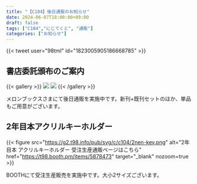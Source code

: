```yaml
---
title: "【C104】後日通販のお知らせ"
date: 2024-06-07T18:00:00+09:00
draft: false
tags: ["C104","にじてくと", "通販"]
categories: ["お知らせ"]
---
```


{{< tweet user="98tml" id="1823005905186668785" >}}

## 書店委託頒布のご案内

{{< gallery >}}
<a href="https://www.melonbooks.co.jp/detail/detail.php?product_id=2529618" title="にじてくとの同人誌まとめ買いはこちら(メロンブックス)" target="_blank"><img src="https://g2.t98.info/pub/svg/c/c104/melobu-matome.png" class="grid-w45 nozoom"></a>
<a href="https://www.melonbooks.co.jp/circle/index.php?circle_id=119704" title="にじてくとの同人誌単品購入はこちら(メロンブックス)" target="_blank"><img src="https://g2.t98.info/pub/svg/c/c104/melobu-matome.png" class="grid-w45 nozoom"></a>
{{< /gallery >}}


メロンブックスさまにて後日通販を実施中です。新刊+既刊セットのほか、単品もご用意がございます。

## 2年目本アクリルキーホルダー

{{< figure
    src="https://g2.t98.info/pub/svg/c/c104/2nen-key.png"
    alt="2年目本 アクリルキーホルダー 受注生産通販ページはこちら"
    href="https://t98.booth.pm/items/5878473"
    target="_blank"
    nozoom=true
    >}}

BOOTHにて受注生産販売を実施中です。大小2サイズございます。

<!--

いつもお世話になっております。ほむりんです。

前回に引き続き、
今夏開催されるコミックマーケット104にサークル参加することとなりましたのでお知らせいたします！

今回は、カメラ活動を始めてから2年目での経験等をまとめた本と、
カメラマンとはどんなことをしているのか？ などをまとめた本の2冊を新刊として頒布します。

その他、名刺の配布のほか、既刊とキャラクターグッズの頒布もいたします。
当日ご都合が合う方いらっしゃればぜひ当サークルのスペースへお立ち寄りください！！

## 概要

- コミックマーケット104 **2日目** <2024年8月12日 (月)>
- 配置： **西地区(西1ホール) “ね” ブロック 17-b**
- [コミックマーケット104 Webカタログはこちら](https://webcatalog.circle.ms/Perma/Circle/10448152/)

## お品書き

![お品書き](/posts/2024/060701/c104_menu_r1.webp)

こちらは暫定版です。確定版は8月上旬に公開予定です。

## 取置予約受付中

[＞＞ こちらからお申し込みください(Googleフォーム)](https://forms.gle/CcnaPbo6mCUrW3cA8)

![取置について](/posts/2024/060701/c104_reserve.webp)

前回の実績を踏まえ、今回は持ち込み部数を減らす予定です。そのため、状況により売り切れてしまう可能性がございます。
取り置きの旨お知らせいただけますと、当日15:00までのご都合の良いタイミングで売切を心配せずお受け取りいただけます。ぜひご利用ください。

**【早期予約特典】2024/8/4 23:59(JST) までに新刊2種両方を含んだご予約で合計金額から100円引いたします。**

### 当日引取の方法

フォーム入力後、受付番号が記載されたご予約確定メールが自動で送信されます。
当日引換の際、「**受付番号**」をブーススタッフへお伝えください。
メール不着等の事情により受付番号が分からない場合は、入力いただいたメールアドレスをお伝え下さい。

大変恐れ入りますが、スペースに列ができている場合は、最後尾にお並びください。

### 取置の注意事項

- Googleアカウントが必要です。メールアドレスのみ取得します。取得した情報は重複した回答の防止及び受付番号・リマインドの通知のみに使用します
- 先着順の受付となっております。頒布物は数に限りがありますので、お早めにお申し込みください。
- 取置期限は当日15:00までとなっております。以降は理由の如何を問わず予約は無効となりますのでご注意ください。期限までに引取が困難な場合は[通販](#書店委託頒布のご案内)をご利用ください。
- 内容の変更は 当日10:00 までにメールまたは[Xのダイレクトメッセージ](https://x.com/98tml)で連絡をお願いいたします。
- キャンセル連絡は10:00以降でも受け付けますので早い段階でお知らせください。

## キャッシュレス決済が使えます

当サークルでは現金のほか、便利なキャッシュレス決済もご利用いただけます。  
レシートも発行いたします[^1]。かわいいイラストつき！   
今回より au PAY・PayPay他各種QRコード決済もご利用いただけるようになりました！

[^1]: 領収書も発行可能ですが、インボイスには対応しておりません

- クレジット/デビット/プリベイドカード: Visa、Mastercard、JCB、American Express、Diners、Discover、銀聯   
※ Visa、Mastercard、JCB、American Expressはタッチ決済がご利用いただけます
- 交通系IC: Suica、PASMO、Kitaca、TOICA、manaca、ICOCA、SUGOCA、nimoca、はやかけん  
※ PiTaPaはご利用いただけません。   
※ 当日会計時に交通系ICへのチャージ(積増)はできません。駅の券売機やコンビニなどで事前チャージをお願いいたします。
- 電子マネー: QUICPay、iD、Apple Pay
- QRコード決済: PayPay, au PAY, CirclePAY(J-Coin Pay), 銀聯QR, Alipay+, WeChat Pay, COIN+, (対応予定: d払い, 楽天ペイ, Smart Code)   

## 書店委託頒布のご案内

メロンブックスさまにて委託頒布を行います。当日お越しいただくことが難しい場合は、書店頒布も併せてご利用ください。  

[＞＞【C104新作+過去作まとめ買い】にじてくと「コスカメラ」セット](https://www.melonbooks.co.jp/detail/detail.php?product_id=2411142)   
★ 新刊+既刊併せてのご予約もぜひご検討ください。

[＞＞ サークルページはこちら](https://www.melonbooks.co.jp/circle/index.php?circle_id=119704)   
単品もご用意がございます

直接頒価と書店価格は異なります。予めご了承ください。

-->